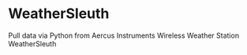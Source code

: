 # WeatherSleuth
Pull data via Python from Aercus Instruments Wireless Weather Station WeatherSleuth
